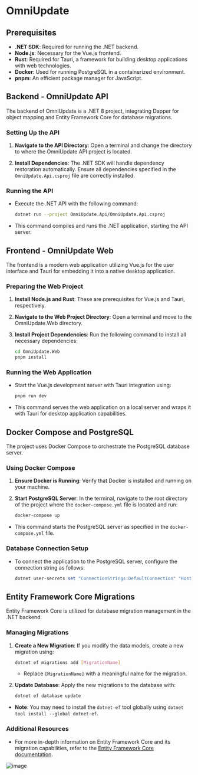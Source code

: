 # OmniUpdate

## Prerequisites

- **.NET SDK**: Required for running the .NET backend.
- **Node.js**: Necessary for the Vue.js frontend.
- **Rust**: Required for Tauri, a framework for building desktop applications with web technologies.
- **Docker**: Used for running PostgreSQL in a containerized environment.
- **pnpm**: An efficient package manager for JavaScript.

## Backend - OmniUpdate API

The backend of OmniUpdate is a .NET 8 project, integrating Dapper for object mapping and Entity Framework Core for database migrations.

### Setting Up the API

1. **Navigate to the API Directory**: Open a terminal and change the directory to where the OmniUpdate API project is located.

2. **Install Dependencies**: The .NET SDK will handle dependency restoration automatically. Ensure all dependencies specified in the `OmniUpdate.Api.csproj` file are correctly installed.

### Running the API

- Execute the .NET API with the following command:
  ```sh
  dotnet run --project OmniUpdate.Api/OmniUpdate.Api.csproj
  ```
- This command compiles and runs the .NET application, starting the API server.

## Frontend - OmniUpdate Web

The frontend is a modern web application utilizing Vue.js for the user interface and Tauri for embedding it into a native desktop application.

### Preparing the Web Project

1. **Install Node.js and Rust**: These are prerequisites for Vue.js and Tauri, respectively.

2. **Navigate to the Web Project Directory**: Open a terminal and move to the OmniUpdate.Web directory.

3. **Install Project Dependencies**: Run the following command to install all necessary dependencies:
   ```sh
   cd OmniUpdate.Web
   pnpm install
   ```

### Running the Web Application

- Start the Vue.js development server with Tauri integration using:
  ```sh
  pnpm run dev
  ```
- This command serves the web application on a local server and wraps it with Tauri for desktop application capabilities.

## Docker Compose and PostgreSQL

The project uses Docker Compose to orchestrate the PostgreSQL database server.

### Using Docker Compose

1. **Ensure Docker is Running**: Verify that Docker is installed and running on your machine.

2. **Start PostgreSQL Server**: In the terminal, navigate to the root directory of the project where the `docker-compose.yml` file is located and run:
   ```sh
   docker-compose up
   ```
- This command starts the PostgreSQL server as specified in the `docker-compose.yml` file.

### Database Connection Setup

- To connect the application to the PostgreSQL server, configure the connection string as follows:
  ```powershell
  dotnet user-secrets set "ConnectionStrings:DefaultConnection" "Host=localhost; Database=OmniUpdate; Username=OmniUpdate; Password=OmniUpdate;"
  ```

## Entity Framework Core Migrations

Entity Framework Core is utilized for database migration management in the .NET backend.

### Managing Migrations

1. **Create a New Migration**: If you modify the data models, create a new migration using:
   ```sh
   dotnet ef migrations add [MigrationName]
   ```
   - Replace `[MigrationName]` with a meaningful name for the migration.

2. **Update Database**: Apply the new migrations to the database with:
   ```sh
   dotnet ef database update
   ```
- **Note**: You may need to install the `dotnet-ef` tool globally using `dotnet tool install --global dotnet-ef`.

### Additional Resources

- For more in-depth information on Entity Framework Core and its migration capabilities, refer to the [Entity Framework Core documentation](https://docs.microsoft.com/en-us/ef/core/managing-schemas/migrations/).


![image](https://github.com/thisguymartin/OmniUpdate/assets/13192083/08908252-021e-44a9-af61-e0fc2d3759e0)
